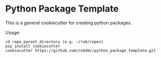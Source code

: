 # Python Package Template

This is a general cookiecutter for creating python packages.

Usage:
```
cd repo_parent_directory (e.g. ~/rob/repos)
pip install cookiecutter
cookiecutter https://github.com/robdmc/python_package_template.git
```



